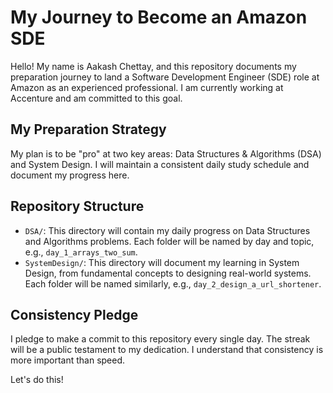 # My Journey to Become an Amazon SDE

Hello! My name is Aakash Chettay, and this repository documents my preparation journey to land a Software Development Engineer (SDE) role at Amazon as an experienced professional. I am currently working at Accenture and am committed to this goal.

## My Preparation Strategy

My plan is to be "pro" at two key areas: Data Structures & Algorithms (DSA) and System Design. I will maintain a consistent daily study schedule and document my progress here.

## Repository Structure

-   `DSA/`: This directory will contain my daily progress on Data Structures and Algorithms problems. Each folder will be named by day and topic, e.g., `day_1_arrays_two_sum`.
-   `SystemDesign/`: This directory will document my learning in System Design, from fundamental concepts to designing real-world systems. Each folder will be named similarly, e.g., `day_2_design_a_url_shortener`.

## Consistency Pledge

I pledge to make a commit to this repository every single day. The streak will be a public testament to my dedication. I understand that consistency is more important than speed.

Let's do this!